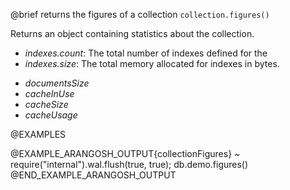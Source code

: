

@brief returns the figures of a collection
`collection.figures()`

Returns an object containing statistics about the collection.

* *indexes.count*: The total number of indexes defined for the
* *indexes.size*: The total memory allocated for indexes in bytes.
<!-- TODO: describe RocksDB figures -->
* *documentsSize*
* *cacheInUse*
* *cacheSize*
* *cacheUsage*

@EXAMPLES

@EXAMPLE_ARANGOSH_OUTPUT{collectionFigures}
~ require("internal").wal.flush(true, true);
  db.demo.figures()
@END_EXAMPLE_ARANGOSH_OUTPUT
